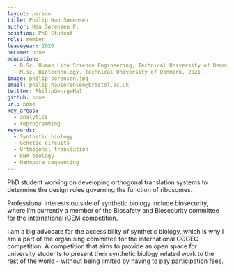 ```yaml
---
layout: person
title: Philip Hau Sørensen
author: Hau Sørensen P.
position: PhD Student
role: member
leaveyear: 2026
became: none
education:
  - B.Sc. Human Life Science Engineering, Technical University of Denmark, 2019
  - M.sc. Biotechnology, Technical University of Denmark, 2021 
image: philip-sorensen.jpg
email: philip.hausorensen@bristol.ac.uk
twitter: PhilipGeorgeHa1
github: none
url: none
key_areas:
  - analytics
  - reprogramming
keywords:
  - Synthetic biology
  - Genetic circuits
  - Orthogonal translation
  - RNA biology  
  - Nanopore sequencing
---
```

PhD student working on developing orthogonal translation systems to determine the design rules governing the function of ribosomes. 
 
Professional interests outside of synthetic biology include biosecurity, where I’m currently a member of the Biosafety and Biosecurity committee for the international iGEM competition.
    
I am a big advocate for the accessibility of synthetic biology, which is why I am a part of the organising committee for the international GOGEC competition: A competition that aims to provide an open space for university students to present their synthetic biology related work to the rest of the world - without being limited by having to pay participation fees.      